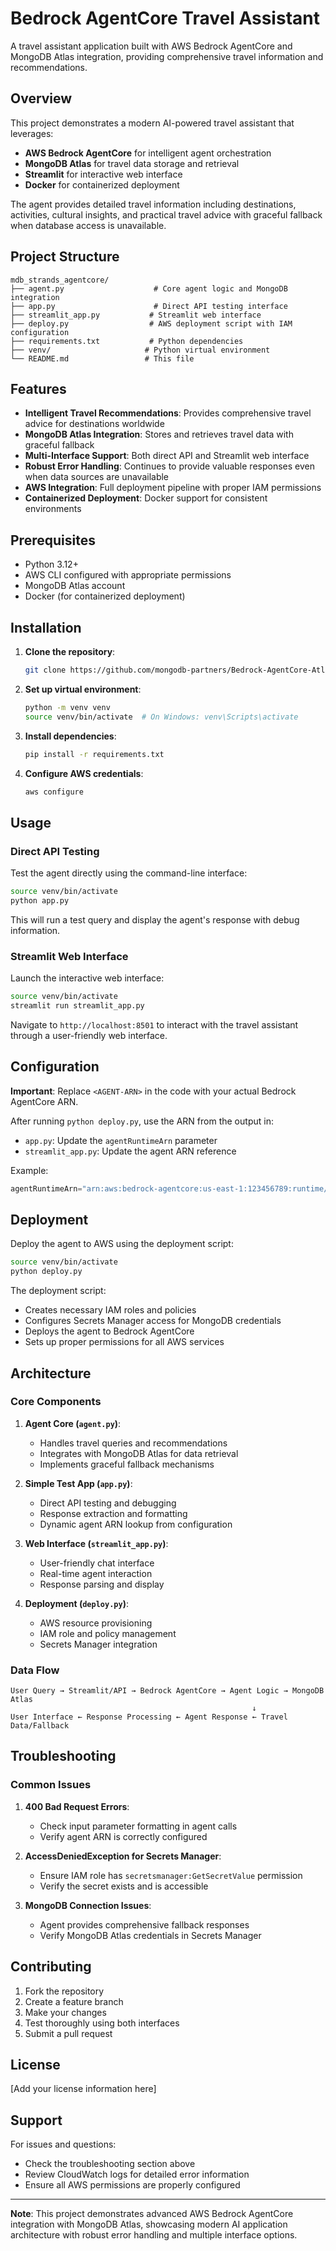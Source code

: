 # Bedrock AgentCore Travel Assistant

A travel assistant application built with AWS Bedrock AgentCore and MongoDB Atlas integration, providing comprehensive travel information and recommendations.

## Overview

This project demonstrates a modern AI-powered travel assistant that leverages:
- **AWS Bedrock AgentCore** for intelligent agent orchestration
- **MongoDB Atlas** for travel data storage and retrieval
- **Streamlit** for interactive web interface
- **Docker** for containerized deployment

The agent provides detailed travel information including destinations, activities, cultural insights, and practical travel advice with graceful fallback when database access is unavailable.

## Project Structure

```
mdb_strands_agentcore/
├── agent.py                    # Core agent logic and MongoDB integration
├── app.py                      # Direct API testing interface
├── streamlit_app.py           # Streamlit web interface
├── deploy.py                  # AWS deployment script with IAM configuration
├── requirements.txt           # Python dependencies
├── venv/                     # Python virtual environment
└── README.md                 # This file
```

## Features

- **Intelligent Travel Recommendations**: Provides comprehensive travel advice for destinations worldwide
- **MongoDB Atlas Integration**: Stores and retrieves travel data with graceful fallback
- **Multi-Interface Support**: Both direct API and Streamlit web interface
- **Robust Error Handling**: Continues to provide valuable responses even when data sources are unavailable
- **AWS Integration**: Full deployment pipeline with proper IAM permissions
- **Containerized Deployment**: Docker support for consistent environments

## Prerequisites

- Python 3.12+
- AWS CLI configured with appropriate permissions
- MongoDB Atlas account
- Docker (for containerized deployment)

## Installation

1. **Clone the repository**:
   ```bash
   git clone https://github.com/mongodb-partners/Bedrock-AgentCore-Atlas-Travel-App.git
   ```

2. **Set up virtual environment**:
   ```bash
   python -m venv venv
   source venv/bin/activate  # On Windows: venv\Scripts\activate
   ```

3. **Install dependencies**:
   ```bash
   pip install -r requirements.txt
   ```

4. **Configure AWS credentials**:
   ```bash
   aws configure
   ```

## Usage

### Direct API Testing

Test the agent directly using the command-line interface:

```bash
source venv/bin/activate
python app.py
```

This will run a test query and display the agent's response with debug information.

### Streamlit Web Interface

Launch the interactive web interface:

```bash
source venv/bin/activate
streamlit run streamlit_app.py
```

Navigate to `http://localhost:8501` to interact with the travel assistant through a user-friendly web interface.

## Configuration

**Important**: Replace `<AGENT-ARN>` in the code with your actual Bedrock AgentCore ARN.

After running `python deploy.py`, use the ARN from the output in:
- `app.py`: Update the `agentRuntimeArn` parameter
- `streamlit_app.py`: Update the agent ARN reference

Example:
```python
agentRuntimeArn="arn:aws:bedrock-agentcore:us-east-1:123456789:runtime/agentcore_name-id"
```

## Deployment

Deploy the agent to AWS using the deployment script:

```bash
source venv/bin/activate
python deploy.py
```

The deployment script:
- Creates necessary IAM roles and policies
- Configures Secrets Manager access for MongoDB credentials
- Deploys the agent to Bedrock AgentCore
- Sets up proper permissions for all AWS services

## Architecture

### Core Components

1. **Agent Core (`agent.py`)**:
   - Handles travel queries and recommendations
   - Integrates with MongoDB Atlas for data retrieval
   - Implements graceful fallback mechanisms

2. **Simple Test App (`app.py`)**:
   - Direct API testing and debugging
   - Response extraction and formatting
   - Dynamic agent ARN lookup from configuration

3. **Web Interface (`streamlit_app.py`)**:
   - User-friendly chat interface
   - Real-time agent interaction
   - Response parsing and display

4. **Deployment (`deploy.py`)**:
   - AWS resource provisioning
   - IAM role and policy management
   - Secrets Manager integration

### Data Flow

```
User Query → Streamlit/API → Bedrock AgentCore → Agent Logic → MongoDB Atlas
                                                      ↓
User Interface ← Response Processing ← Agent Response ← Travel Data/Fallback
```

## Troubleshooting

### Common Issues

1. **400 Bad Request Errors**:
   - Check input parameter formatting in agent calls
   - Verify agent ARN is correctly configured

2. **AccessDeniedException for Secrets Manager**:
   - Ensure IAM role has `secretsmanager:GetSecretValue` permission
   - Verify the secret exists and is accessible

3. **MongoDB Connection Issues**:
   - Agent provides comprehensive fallback responses
   - Verify MongoDB Atlas credentials in Secrets Manager

## Contributing

1. Fork the repository
2. Create a feature branch
3. Make your changes
4. Test thoroughly using both interfaces
5. Submit a pull request

## License

[Add your license information here]

## Support

For issues and questions:
- Check the troubleshooting section above
- Review CloudWatch logs for detailed error information
- Ensure all AWS permissions are properly configured

---

**Note**: This project demonstrates advanced AWS Bedrock AgentCore integration with MongoDB Atlas, showcasing modern AI application architecture with robust error handling and multiple interface options.
